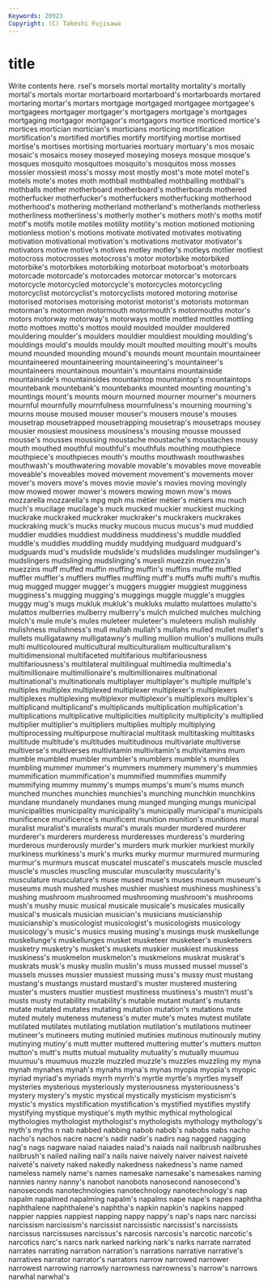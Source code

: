 ```yaml
---
Keywords: 20923 
Copyright: (C) Takeshi Fujisawa
---
```


# title

Write contents here.
rsel's morsels mortal mortality mortality's mortally mortal's
mortals mortar mortarboard mortarboard's mortarboards mortared mortaring mortar's mortars mortgage
mortgaged mortgagee mortgagee's mortgagees mortgager mortgager's mortgagers mortgage's mortgages mortgaging
mortgagor mortgagor's mortgagors mortice morticed mortice's mortices mortician mortician's morticians
morticing mortification mortification's mortified mortifies mortify mortifying mortise mortised mortise's
mortises mortising mortuaries mortuary mortuary's mos mosaic mosaic's mosaics mosey
moseyed moseying moseys mosque mosque's mosques mosquito mosquitoes mosquito's mosquitos
moss mosses mossier mossiest moss's mossy most mostly most's mote
motel motel's motels mote's motes moth mothball mothballed mothballing mothball's
mothballs mother motherboard motherboard's motherboards mothered motherfucker motherfucker's motherfuckers motherfucking
motherhood motherhood's mothering motherland motherland's motherlands motherless motherliness motherliness's motherly
mother's mothers moth's moths motif motif's motifs motile motiles motility
motility's motion motioned motioning motionless motion's motions motivate motivated motivates
motivating motivation motivational motivation's motivations motivator motivator's motivators motive motive's
motives motley motley's motleys motlier motliest motocross motocrosses motocross's motor
motorbike motorbiked motorbike's motorbikes motorbiking motorboat motorboat's motorboats motorcade motorcade's
motorcades motorcar motorcar's motorcars motorcycle motorcycled motorcycle's motorcycles motorcycling motorcyclist
motorcyclist's motorcyclists motored motoring motorise motorised motorises motorising motorist motorist's
motorists motorman motorman's motormen motormouth motormouth's motormouths motor's motors motorway
motorway's motorways mottle mottled mottles mottling motto mottoes motto's mottos
mould moulded moulder mouldered mouldering moulder's moulders mouldier mouldiest moulding
moulding's mouldings mould's moulds mouldy moult moulted moulting moult's moults
mound mounded mounding mound's mounds mount mountain mountaineer mountaineered mountaineering
mountaineering's mountaineer's mountaineers mountainous mountain's mountains mountainside mountainside's mountainsides mountaintop
mountaintop's mountaintops mountebank mountebank's mountebanks mounted mounting mounting's mountings mount's
mounts mourn mourned mourner mourner's mourners mournful mournfully mournfulness mournfulness's
mourning mourning's mourns mouse moused mouser mouser's mousers mouse's mouses
mousetrap mousetrapped mousetrapping mousetrap's mousetraps mousey mousier mousiest mousiness mousiness's
mousing mousse moussed mousse's mousses moussing moustache moustache's moustaches mousy
mouth mouthed mouthful mouthful's mouthfuls mouthing mouthpiece mouthpiece's mouthpieces mouth's
mouths mouthwash mouthwashes mouthwash's mouthwatering movable movable's movables move moveable
moveable's moveables moved movement movement's movements mover mover's movers move's
moves movie movie's movies moving movingly mow mowed mower mower's
mowers mowing mown mow's mows mozzarella mozzarella's mpg mph ms
métier métier's métiers mu much much's mucilage mucilage's muck mucked
muckier muckiest mucking muckrake muckraked muckraker muckraker's muckrakers muckrakes muckraking
muck's mucks mucky mucous mucus mucus's mud muddied muddier muddies
muddiest muddiness muddiness's muddle muddled muddle's muddles muddling muddy muddying
mudguard mudguard's mudguards mud's mudslide mudslide's mudslides mudslinger mudslinger's mudslingers
mudslinging mudslinging's muesli muezzin muezzin's muezzins muff muffed muffin muffing
muffin's muffins muffle muffled muffler muffler's mufflers muffles muffling muff's
muffs mufti mufti's muftis mug mugged mugger mugger's muggers muggier
muggiest mugginess mugginess's mugging mugging's muggings muggle muggle's muggles muggy
mug's mugs mukluk mukluk's mukluks mulatto mulattoes mulatto's mulattos mulberries
mulberry mulberry's mulch mulched mulches mulching mulch's mule mule's mules
muleteer muleteer's muleteers mulish mulishly mulishness mulishness's mull mullah mullah's
mullahs mulled mullet mullet's mullets mulligatawny mulligatawny's mulling mullion mullion's
mullions mulls multi multicoloured multicultural multiculturalism multiculturalism's multidimensional multifaceted multifarious
multifariousness multifariousness's multilateral multilingual multimedia multimedia's multimillionaire multimillionaire's multimillionaires multinational
multinational's multinationals multiplayer multiplayer's multiple multiple's multiples multiplex multiplexed multiplexer
multiplexer's multiplexers multiplexes multiplexing multiplexor multiplexor's multiplexors multiplex's multiplicand multiplicand's
multiplicands multiplication multiplication's multiplications multiplicative multiplicities multiplicity multiplicity's multiplied multiplier
multiplier's multipliers multiplies multiply multiplying multiprocessing multipurpose multiracial multitask multitasking
multitasks multitude multitude's multitudes multitudinous multivariate multiverse multiverse's multiverses multivitamin
multivitamin's multivitamins mum mumble mumbled mumbler mumbler's mumblers mumble's mumbles
mumbling mummer mummer's mummers mummery mummery's mummies mummification mummification's mummified
mummifies mummify mummifying mummy mummy's mumps mumps's mum's mums munch
munched munches munchies munchies's munching munchkin munchkins mundane mundanely mundanes
mung munged munging mungs municipal municipalities municipality municipality's municipally municipal's
municipals munificence munificence's munificent munition munition's munitions mural muralist muralist's
muralists mural's murals murder murdered murderer murderer's murderers murderess murderesses
murderess's murdering murderous murderously murder's murders murk murkier murkiest murkily
murkiness murkiness's murk's murks murky murmur murmured murmuring murmur's murmurs
muscat muscatel muscatel's muscatels muscle muscled muscle's muscles muscling muscular
muscularity muscularity's musculature musculature's muse mused muse's muses museum museum's
museums mush mushed mushes mushier mushiest mushiness mushiness's mushing mushroom
mushroomed mushrooming mushroom's mushrooms mush's mushy music musical musicale musicale's
musicales musically musical's musicals musician musician's musicians musicianship musicianship's musicologist
musicologist's musicologists musicology musicology's music's musics musing musing's musings musk
muskellunge muskellunge's muskellunges musket musketeer musketeer's musketeers musketry musketry's musket's
muskets muskier muskiest muskiness muskiness's muskmelon muskmelon's muskmelons muskrat muskrat's
muskrats musk's musky muslin muslin's muss mussed mussel mussel's mussels
musses mussier mussiest mussing muss's mussy must mustang mustang's mustangs
mustard mustard's muster mustered mustering muster's musters mustier mustiest mustiness
mustiness's mustn't must's musts musty mutability mutability's mutable mutant mutant's
mutants mutate mutated mutates mutating mutation mutation's mutations mute muted
mutely muteness muteness's muter mute's mutes mutest mutilate mutilated mutilates
mutilating mutilation mutilation's mutilations mutineer mutineer's mutineers muting mutinied mutinies
mutinous mutinously mutiny mutinying mutiny's mutt mutter muttered muttering mutter's
mutters mutton mutton's mutt's mutts mutual mutuality mutuality's mutually muumuu
muumuu's muumuus muzzle muzzled muzzle's muzzles muzzling my myna mynah
mynahes mynah's mynahs myna's mynas myopia myopia's myopic myriad myriad's
myriads myrrh myrrh's myrtle myrtle's myrtles myself mysteries mysterious mysteriously
mysteriousness mysteriousness's mystery mystery's mystic mystical mystically mysticism mysticism's mystic's
mystics mystification mystification's mystified mystifies mystify mystifying mystique mystique's myth
mythic mythical mythological mythologies mythologist mythologist's mythologists mythology mythology's myth's
myths n nab nabbed nabbing nabob nabob's nabobs nabs nacho
nacho's nachos nacre nacre's nadir nadir's nadirs nag nagged nagging
nag's nags nagware naiad naiades naiad's naiads nail nailbrush nailbrushes
nailbrush's nailed nailing nail's nails naive naively naiver naivest naiveté
naiveté's naivety naked nakedly nakedness nakedness's name named nameless namely
name's names namesake namesake's namesakes naming nannies nanny nanny's nanobot
nanobots nanosecond nanosecond's nanoseconds nanotechnologies nanotechnology nanotechnology's nap napalm napalmed
napalming napalm's napalms nape nape's napes naphtha naphthalene naphthalene's naphtha's
napkin napkin's napkins napped nappier nappies nappiest napping nappy nappy's
nap's naps narc narcissi narcissism narcissism's narcissist narcissistic narcissist's narcissists
narcissus narcissuses narcissus's narcosis narcosis's narcotic narcotic's narcotics narc's narcs
nark narked narking nark's narks narrate narrated narrates narrating narration
narration's narrations narrative narrative's narratives narrator narrator's narrators narrow narrowed
narrower narrowest narrowing narrowly narrowness narrowness's narrow's narrows narwhal narwhal's
